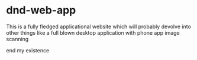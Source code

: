 # dnd-web-app
This is a fully fledged applicational website which will probably devolve into other things like a full blown desktop application with phone app image scanning

end my existence